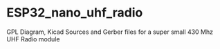 # ESP32_nano_uhf_radio
GPL Diagram, Kicad Sources and Gerber files for a super small 430 Mhz UHF Radio module
